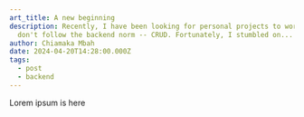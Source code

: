 ```yaml
---
art_title: A new beginning
description: Recently, I have been looking for personal projects to work on that
  don't follow the backend norm -- CRUD. Fortunately, I stumbled on...
author: Chiamaka Mbah
date: 2024-04-20T14:28:00.000Z
tags:
  - post
  - backend
---
```


Lorem ipsum is here
